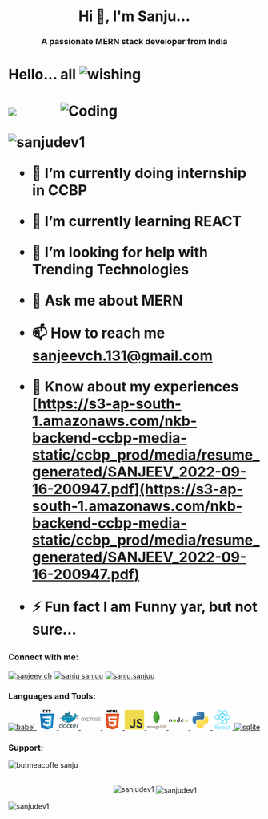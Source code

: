 

<h1 align="center">Hi 👋, I'm Sanju...</h1>
<h3 align="center">A passionate MERN stack developer from India</h3>


<h1>Hello... all <img alt="wishing" width="40" src="https://user-images.githubusercontent.com/10743728/100195412-e2ca3780-2f29-11eb-98b0-26af8496f704.gif"/><h1/>

<img  src="https://readme-typing-svg.demolab.com/?lines=Aspiring+Mernstack+developer;Frontend+developer/Sanju"/>

<img align="right" alt="Coding" width="400" src="https://cdn.dribbble.com/users/1162077/screenshots/3848914/programmer.gif"/>


<p align="left"> <img src="https://komarev.com/ghpvc/?username=sanjudev1&label=Profile%20views&color=0e75b6&style=flat" alt="sanjudev1" /> </p>

- 🔭 I’m currently doing internship in **CCBP**

- 🌱 I’m currently learning **REACT**

- 🤝 I’m looking for help with **Trending Technologies**

- 💬 Ask me about **MERN**

- 📫 How to reach me **sanjeevch.131@gmail.com**

- 📄 Know about my experiences [https://s3-ap-south-1.amazonaws.com/nkb-backend-ccbp-media-static/ccbp_prod/media/resume_generated/SANJEEV_2022-09-16-200947.pdf](https://s3-ap-south-1.amazonaws.com/nkb-backend-ccbp-media-static/ccbp_prod/media/resume_generated/SANJEEV_2022-09-16-200947.pdf)

- ⚡ Fun fact **I am Funny yar, but not sure...**

<h3 align="left">Connect with me:</h3>
<p align="left">
<a href="https://linkedin.com/in/sanjeev ch" target="blank"><img align="center" src="https://raw.githubusercontent.com/rahuldkjain/github-profile-readme-generator/master/src/images/icons/Social/linked-in-alt.svg" alt="sanjeev ch" height="30" width="40" /></a>
<a href="https://fb.com/sanju sanjuu" target="blank"><img align="center" src="https://raw.githubusercontent.com/rahuldkjain/github-profile-readme-generator/master/src/images/icons/Social/facebook.svg" alt="sanju sanjuu" height="30" width="40" /></a>
<a href="https://instagram.com/sanju.sanjuu" target="blank"><img align="center" src="https://raw.githubusercontent.com/rahuldkjain/github-profile-readme-generator/master/src/images/icons/Social/instagram.svg" alt="sanju.sanjuu" height="30" width="40" /></a>
</p>

<h3 align="left">Languages and Tools:</h3>
<p align="left"> <a href="https://babeljs.io/" target="_blank" rel="noreferrer"> <img src="https://www.vectorlogo.zone/logos/babeljs/babeljs-icon.svg" alt="babel" width="40" height="40"/> </a> <a href="https://www.w3schools.com/css/" target="_blank" rel="noreferrer"> <img src="https://raw.githubusercontent.com/devicons/devicon/master/icons/css3/css3-original-wordmark.svg" alt="css3" width="40" height="40"/> </a> <a href="https://www.docker.com/" target="_blank" rel="noreferrer"> <img src="https://raw.githubusercontent.com/devicons/devicon/master/icons/docker/docker-original-wordmark.svg" alt="docker" width="40" height="40"/> </a> <a href="https://expressjs.com" target="_blank" rel="noreferrer"> <img src="https://raw.githubusercontent.com/devicons/devicon/master/icons/express/express-original-wordmark.svg" alt="express" width="40" height="40"/> </a> <a href="https://www.w3.org/html/" target="_blank" rel="noreferrer"> <img src="https://raw.githubusercontent.com/devicons/devicon/master/icons/html5/html5-original-wordmark.svg" alt="html5" width="40" height="40"/> </a> <a href="https://developer.mozilla.org/en-US/docs/Web/JavaScript" target="_blank" rel="noreferrer"> <img src="https://raw.githubusercontent.com/devicons/devicon/master/icons/javascript/javascript-original.svg" alt="javascript" width="40" height="40"/> </a> <a href="https://www.mongodb.com/" target="_blank" rel="noreferrer"> <img src="https://raw.githubusercontent.com/devicons/devicon/master/icons/mongodb/mongodb-original-wordmark.svg" alt="mongodb" width="40" height="40"/> </a> <a href="https://nodejs.org" target="_blank" rel="noreferrer"> <img src="https://raw.githubusercontent.com/devicons/devicon/master/icons/nodejs/nodejs-original-wordmark.svg" alt="nodejs" width="40" height="40"/> </a> <a href="https://www.python.org" target="_blank" rel="noreferrer"> <img src="https://raw.githubusercontent.com/devicons/devicon/master/icons/python/python-original.svg" alt="python" width="40" height="40"/> </a> <a href="https://reactjs.org/" target="_blank" rel="noreferrer"> <img src="https://raw.githubusercontent.com/devicons/devicon/master/icons/react/react-original-wordmark.svg" alt="react" width="40" height="40"/> </a> <a href="https://www.sqlite.org/" target="_blank" rel="noreferrer"> <img src="https://www.vectorlogo.zone/logos/sqlite/sqlite-icon.svg" alt="sqlite" width="40" height="40"/> </a> </p>

<h3 align="left">Support:</h3>
<p><a href="https://www.buymeacoffee.com/butmeacoffe sanju"> <img align="left" src="https://cdn.buymeacoffee.com/buttons/v2/default-yellow.png" height="50" width="210" alt="butmeacoffe sanju" /></a></p><br><br>

<p><img align="left" src="https://github-readme-stats.vercel.app/api/top-langs?username=sanjudev1&show_icons=true&locale=en&layout=compact" alt="sanjudev1" /></p>

<p>&nbsp;<img align="center" src="https://github-readme-stats.vercel.app/api?username=sanjudev1&show_icons=true&locale=en" alt="sanjudev1" /></p>

<p><img align="center" src="https://github-readme-streak-stats.herokuapp.com/?user=sanjudev1&" alt="sanjudev1" /></p>

